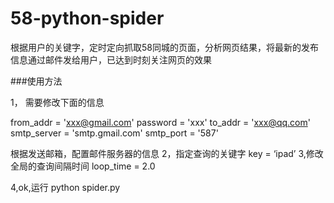 58-python-spider
================

根据用户的关键字，定时定向抓取58同城的页面，分析网页结果，将最新的发布信息通过邮件发给用户，已达到时刻关注网页的效果


###使用方法

1， 需要修改下面的信息

  from_addr = 'xxx@gmail.com'
	password = 'xxx'
	to_addr = 'xxx@qq.com'
	smtp_server = 'smtp.gmail.com'
	smtp_port = '587'
	
  根据发送邮箱，配置邮件服务器的信息
2，指定查询的关键字
  key = ‘ipad’
3,修改全局的查询间隔时间
  loop_time = 2.0

4,ok,运行
  python spider.py

